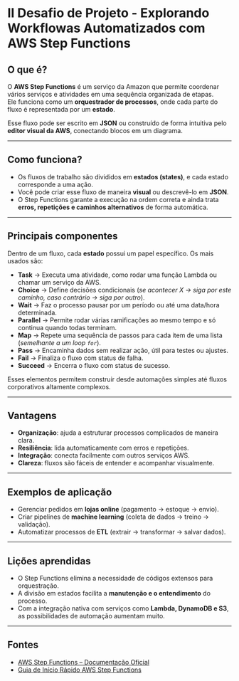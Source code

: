 # II Desafio de Projeto - Explorando Workflowas Automatizados com AWS Step Functions

## O que é?  
O **AWS Step Functions** é um serviço da Amazon que permite coordenar vários serviços e atividades em uma sequência organizada de etapas.  
Ele funciona como um **orquestrador de processos**, onde cada parte do fluxo é representada por um **estado**.  

Esse fluxo pode ser escrito em **JSON** ou construído de forma intuitiva pelo **editor visual da AWS**, conectando blocos em um diagrama.  

---

## Como funciona?   
- Os fluxos de trabalho são divididos em **estados (states)**, e cada estado corresponde a uma ação.  
- Você pode criar esse fluxo de maneira **visual** ou descrevê-lo em **JSON**.  
- O Step Functions garante a execução na ordem correta e ainda trata **erros, repetições e caminhos alternativos** de forma automática.  

---

## Principais componentes  
Dentro de um fluxo, cada **estado** possui um papel específico. Os mais usados são:  

- **Task** → Executa uma atividade, como rodar uma função Lambda ou chamar um serviço da AWS.  
- **Choice** → Define decisões condicionais (*se acontecer X → siga por este caminho, caso contrário → siga por outro*).  
- **Wait** → Faz o processo pausar por um período ou até uma data/hora determinada.  
- **Parallel** → Permite rodar várias ramificações ao mesmo tempo e só continua quando todas terminam.  
- **Map** → Repete uma sequência de passos para cada item de uma lista (*semelhante a um loop `for`*).  
- **Pass** → Encaminha dados sem realizar ação, útil para testes ou ajustes.  
- **Fail** → Finaliza o fluxo com status de falha.  
- **Succeed** → Encerra o fluxo com status de sucesso.  

Esses elementos permitem construir desde automações simples até fluxos corporativos altamente complexos.  

---

## Vantagens  
- **Organização**: ajuda a estruturar processos complicados de maneira clara.  
- **Resiliência**: lida automaticamente com erros e repetições.  
- **Integração**: conecta facilmente com outros serviços AWS.  
- **Clareza**: fluxos são fáceis de entender e acompanhar visualmente.  

---

## Exemplos de aplicação 
- Gerenciar pedidos em **lojas online** (pagamento → estoque → envio).  
- Criar pipelines de **machine learning** (coleta de dados → treino → validação).  
- Automatizar processos de **ETL** (extrair → transformar → salvar dados).  

---

## Lições aprendidas  
- O Step Functions elimina a necessidade de códigos extensos para orquestração.  
- A divisão em estados facilita a **manutenção e o entendimento** do processo.  
- Com a integração nativa com serviços como **Lambda, DynamoDB e S3**, as possibilidades de automação aumentam muito.  

---

## Fontes   
- [AWS Step Functions – Documentação Oficial](https://docs.aws.amazon.com/step-functions/)  
- [Guia de Início Rápido AWS Step Functions](https://aws.amazon.com/pt/step-functions/getting-started/)  
